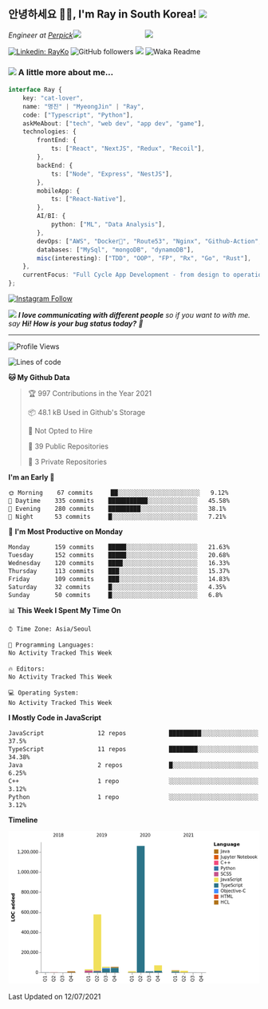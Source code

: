 <h2>안녕하세요 🙏🏻, I'm Ray in South Korea! <img src="https://media.giphy.com/media/ES4Vcv8zWfIt2/giphy.gif" width="50"></h2>
<img align='right' src="https://avatars.githubusercontent.com/u/24822072?v=4" width="230">
<p><em>Engineer at <a href="https://github.com/perpick">Perpick</a><img src="https://media.giphy.com/media/11dR2hEgtN5KoM/giphy.gif" width="30"> 
</em></p>

[![Linkedin: RayKo](https://img.shields.io/badge/-RayKo-blue?style=flat-square&logo=Linkedin&logoColor=white&link=https://www.linkedin.com/in/rayle/)](https://www.linkedin.com/in/rayle/)
![GitHub followers](https://img.shields.io/github/followers/rayleighko?label=Follow&style=social)
![](https://visitor-badge.glitch.me/badge?page_id=rayleighko)
![Waka Readme](https://github.com/anmol098/anmol098/workflows/Waka%20Readme/badge.svg)

### <img src="https://media.giphy.com/media/VgCDAzcKvsR6OM0uWg/giphy.gif" width="50"> A little more about me...  

```typescript
interface Ray {
    key: "cat-lover",
    name: "명진" | "MyeongJin" | "Ray",
    code: ["Typescript", "Python"],
    askMeAbout: ["tech", "web dev", "app dev", "game"],
    technologies: {
        frontEnd: {
            ts: ["React", "NextJS", "Redux", "Recoil"],
        },
        backEnd: {
            ts: ["Node", "Express", "NestJS"],
        },
        mobileApp: {
            ts: ["React-Native"],
        },
        AI/BI: {
            python: ["ML", "Data Analysis"],
        },
        devOps: ["AWS", "Docker🐳", "Route53", "Nginx", "Github-Action", "DataDog"],
        databases: ["MySql", "mongoDB", "dynamoDB"],
        misc(interesting): ["TDD", "OOP", "FP", "Rx", "Go", "Rust"],
    },
    currentFocus: "Full Cycle App Development - from design to operation",
};
```
[![Instagram Follow](https://img.shields.io/badge/Instagram-E4405F?style=for-the-badge&logo=instagram&logoColor=white)](https://www.instagram.com/rayleigh_ko/)

<img src="https://media.giphy.com/media/12m6M9cySmlph6/giphy.gif" width="60"> <em><b>I love communicating with different people</b> so if you want to with me. say <b>Hi! How is your bug status today?</b> 👾</em>

---

<!--START_SECTION:waka-->
![Profile Views](http://img.shields.io/badge/Profile%20Views-1-blue)

![Lines of code](https://img.shields.io/badge/From%20Hello%20World%20I%27ve%20Written-2.1%20million%20lines%20of%20code-blue)

**🐱 My Github Data** 

> 🏆 997 Contributions in the Year 2021
 > 
> 📦 48.1 kB Used in Github's Storage 
 > 
> 🚫 Not Opted to Hire
 > 
> 📜 39 Public Repositories 
 > 
> 🔑 3 Private Repositories  
 > 
**I'm an Early 🐤** 

```text
🌞 Morning    67 commits     ██░░░░░░░░░░░░░░░░░░░░░░░   9.12% 
🌆 Daytime    335 commits    ███████████░░░░░░░░░░░░░░   45.58% 
🌃 Evening    280 commits    █████████░░░░░░░░░░░░░░░░   38.1% 
🌙 Night      53 commits     █░░░░░░░░░░░░░░░░░░░░░░░░   7.21%

```
📅 **I'm Most Productive on Monday** 

```text
Monday       159 commits    █████░░░░░░░░░░░░░░░░░░░░   21.63% 
Tuesday      152 commits    █████░░░░░░░░░░░░░░░░░░░░   20.68% 
Wednesday    120 commits    ████░░░░░░░░░░░░░░░░░░░░░   16.33% 
Thursday     113 commits    ███░░░░░░░░░░░░░░░░░░░░░░   15.37% 
Friday       109 commits    ███░░░░░░░░░░░░░░░░░░░░░░   14.83% 
Saturday     32 commits     █░░░░░░░░░░░░░░░░░░░░░░░░   4.35% 
Sunday       50 commits     █░░░░░░░░░░░░░░░░░░░░░░░░   6.8%

```


📊 **This Week I Spent My Time On** 

```text
⌚︎ Time Zone: Asia/Seoul

💬 Programming Languages: 
No Activity Tracked This Week

🔥 Editors: 
No Activity Tracked This Week

💻 Operating System: 
No Activity Tracked This Week

```

**I Mostly Code in JavaScript** 

```text
JavaScript               12 repos            █████████░░░░░░░░░░░░░░░░   37.5% 
TypeScript               11 repos            ████████░░░░░░░░░░░░░░░░░   34.38% 
Java                     2 repos             █░░░░░░░░░░░░░░░░░░░░░░░░   6.25% 
C++                      1 repo              ░░░░░░░░░░░░░░░░░░░░░░░░░   3.12% 
Python                   1 repo              ░░░░░░░░░░░░░░░░░░░░░░░░░   3.12%

```


**Timeline**

![Chart not found](https://raw.githubusercontent.com/rayleighko/rayleighko/main/charts/bar_graph.png) 


 Last Updated on 12/07/2021
<!--END_SECTION:waka-->
